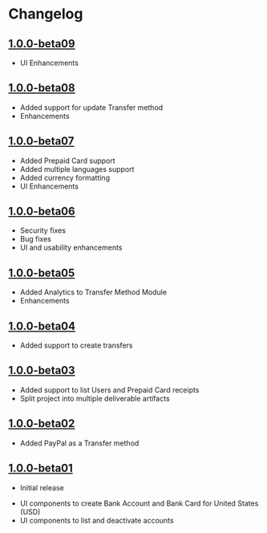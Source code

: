 Changelog
=========

[1.0.0-beta09](https://github.com/hyperwallet/hyperwallet-android-ui-sdk/releases/tag/1.0.0-beta09)
-------------------
* UI Enhancements

[1.0.0-beta08](https://github.com/hyperwallet/hyperwallet-android-ui-sdk/releases/tag/1.0.0-beta08)
-------------------
* Added support for update Transfer method
* Enhancements

[1.0.0-beta07](https://github.com/hyperwallet/hyperwallet-android-ui-sdk/releases/tag/1.0.0-beta07)
-------------------
* Added Prepaid Card support
* Added multiple languages support
* Added currency formatting
* UI Enhancements

[1.0.0-beta06](https://github.com/hyperwallet/hyperwallet-android-ui-sdk/releases/tag/1.0.0-beta06)
-------------------
* Security fixes
* Bug fixes
* UI and usability enhancements

[1.0.0-beta05](https://github.com/hyperwallet/hyperwallet-android-ui-sdk/releases/tag/1.0.0-beta05)
-------------------
* Added Analytics to Transfer Method Module
* Enhancements

[1.0.0-beta04](https://github.com/hyperwallet/hyperwallet-android-ui-sdk/releases/tag/1.0.0-beta04)
-------------------
* Added support to create transfers

[1.0.0-beta03](https://github.com/hyperwallet/hyperwallet-android-ui-sdk/releases/tag/1.0.0-beta03)
-------------------
* Added support to list Users and Prepaid Card receipts
* Split project into multiple deliverable artifacts

[1.0.0-beta02](https://github.com/hyperwallet/hyperwallet-android-ui-sdk/releases/tag/1.0.0-beta02)
-------------------
* Added PayPal as a Transfer method

[1.0.0-beta01](https://github.com/hyperwallet/hyperwallet-android-ui-sdk/releases/tag/1.0.0-beta01)
-------------------
- Initial release
* UI components to create Bank Account and Bank Card for United States (USD)
* UI components to list and deactivate accounts
